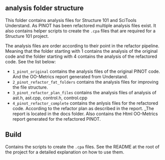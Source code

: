 ## analysis folder structure
This folder contains analysis files for Structure 101 and SciTools
Understand. As PINOT has been refactored multiple analysis files 
exist. It also contains helper scripts to create the `.cpa` files
that are required for a Structure 101 project.

The analysis files are order according to their point in the refactor
pipeline. Meaning that the folder starting with 1 contains the analysis
of the original code and the folder starting with 4 contains the analysis
of the refactored code. See the list below:

- `1_pinot_original` contains the analysis files of the original PINOT code. And the OO-Metrics report generated from Understand.
- `2_pinot_refactor_fat_folders` contains the analysis files for improving the file structure.
- `3_pinot_refactor_plan_files` contains the analysis files of analysis of ast.h, ast.cpp, control.h, control.cpp
- `4_pinot_refactor_complete` contains the anlysis files for the refactored code. According to the refactor plan as described in the report. _The report is located in the docs folder. Also contains the Html OO-Metrics report generated for the refactored PINOT.

## Build
Contains the scripts to create the `.cpa` files. See the README at the
root of the project for a detailed explanation on how to use them.
